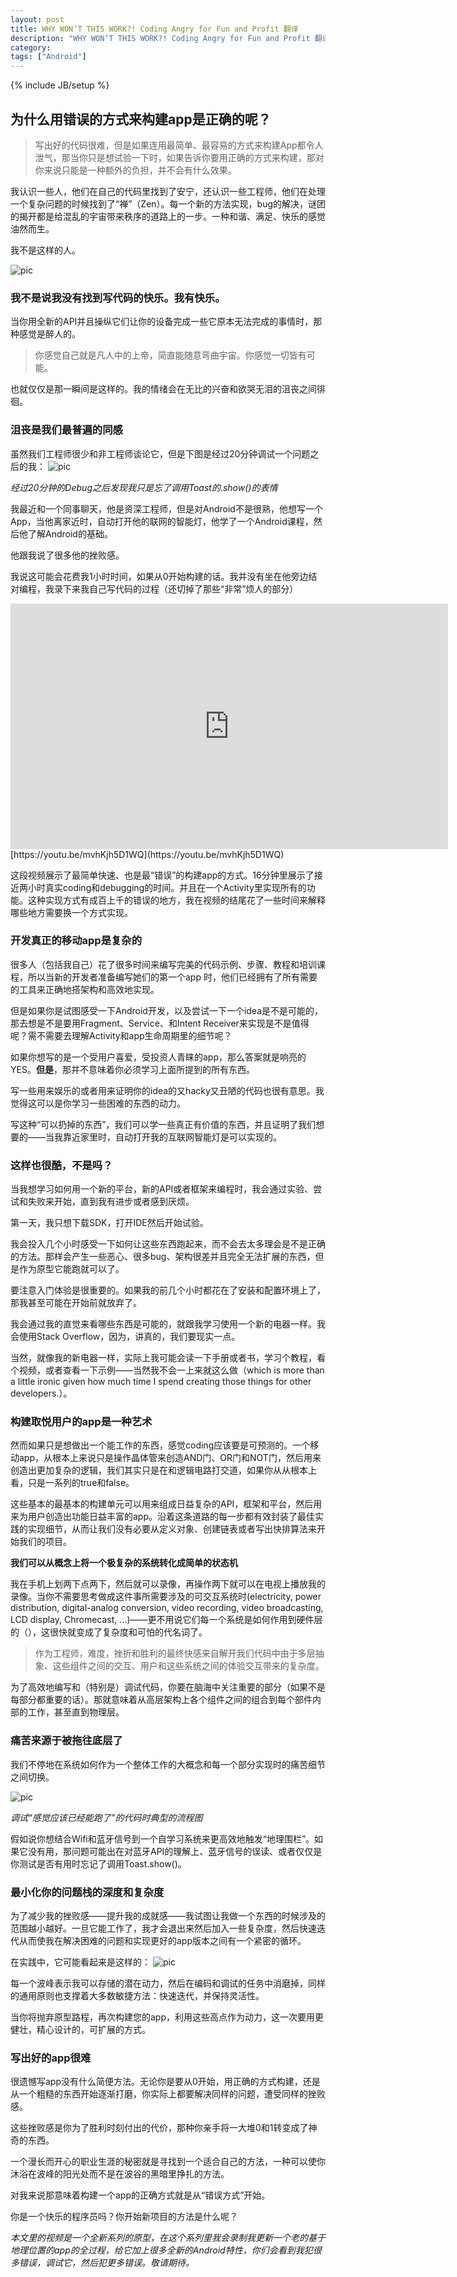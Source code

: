 ```yaml
---
layout: post
title: WHY WON’T THIS WORK?! Coding Angry for Fun and Profit 翻译
description: "WHY WON’T THIS WORK?! Coding Angry for Fun and Profit 翻译"
category: 
tags: ["Android"]
---
```


{% include JB/setup %}


## 为什么用错误的方式来构建app是正确的呢？

 > 写出好的代码很难，但是如果连用最简单、最容易的方式来构建App都令人泄气，那当你只是想试验一下时，如果告诉你要用正确的方式来构建，那对你来说只能是一种额外的负担，并不会有什么效果。

我认识一些人，他们在自己的代码里找到了安宁，还认识一些工程师，他们在处理一个复杂问题的时候找到了“禅”（Zen）。每一个新的方法实现，bug的解决，谜团的揭开都是给混乱的宇宙带来秩序的道路上的一步。一种和谐、满足、快乐的感觉油然而生。

我不是这样的人。

![pic](https://github.com/junyuecao/private-static/blob/master/20160225a.png?raw=true)

### 我不是说我没有找到写代码的快乐。我有快乐。

当你用全新的API并且操纵它们让你的设备完成一些它原本无法完成的事情时，那种感觉是醉人的。

> 你感觉自己就是凡人中的上帝，简直能随意弯曲宇宙。你感觉一切皆有可能。

也就仅仅是那一瞬间是这样的。我的情绪会在无比的兴奋和欲哭无泪的沮丧之间徘徊。

### 沮丧是我们最普遍的同感

虽然我们工程师很少和非工程师谈论它，但是下图是经过20分钟调试一个问题之后的我：
![pic](https://github.com/junyuecao/private-static/blob/master/20160225b.gif?raw=true)

*经过20分钟的Debug之后发现我只是忘了调用Toast的.show()的表情*

我最近和一个同事聊天，他是资深工程师，但是对Android不是很熟，他想写一个App，当他离家近时，自动打开他的联网的智能灯，他学了一个Android课程，然后他了解Android的基础。

他跟我说了很多他的挫败感。

我说这可能会花费我1小时时间，如果从0开始构建的话。我并没有坐在他旁边结对编程，我录下来我自己写代码的过程（还切掉了那些“非常”烦人的部分）

<iframe width="700" height="393" src="https://www.youtube.com/embed/mvhKjh5D1WQ" frameborder="0" allowfullscreen></iframe>
[https://youtu.be/mvhKjh5D1WQ](https://youtu.be/mvhKjh5D1WQ)

这段视频展示了最简单快速、也是最“错误”的构建app的方式。16分钟里展示了接近两小时真实coding和debugging的时间。并且在一个Activity里实现所有的功能。这种实现方式有成百上千的错误的地方，我在视频的结尾花了一些时间来解释哪些地方需要换一个方式实现。

### 开发真正的移动app是复杂的

很多人（包括我自己）花了很多时间来编写完美的代码示例、步骤、教程和培训课程，所以当新的开发者准备编写她们的第一个app 时，他们已经拥有了所有需要的工具来正确地搭架构和高效地实现。

但是如果你是试图感受一下Android开发，以及尝试一下一个idea是不是可能的，那去想是不是要用Fragment、Service、和Intent Receiver来实现是不是值得呢？需不需要去理解Activity和app生命周期里的细节呢？

如果你想写的是一个受用户喜爱，受投资人青睐的app，那么答案就是响亮的YES。**但是**，那并不意味着你必须学习上面所提到的所有东西。

写一些用来娱乐的或者用来证明你的idea的又hacky又丑陋的代码也很有意思。我觉得这可以是你学习一些困难的东西的动力。

写这种“可以扔掉的东西”，我们可以学一些真正有价值的东西，并且证明了我们想要的——当我靠近家里时，自动打开我的互联网智能灯是可以实现的。

### 这样也很酷，不是吗？

当我想学习如何用一个新的平台，新的API或者框架来编程时，我会通过实验、尝试和失败来开始，直到我有进步或者感到厌烦。

第一天，我只想下载SDK，打开IDE然后开始试验。

我会投入几个小时感受一下如何让这些东西跑起来，而不会去太多理会是不是正确的方法。那样会产生一些恶心、很多bug、架构很差并且完全无法扩展的东西，但是作为原型它能跑就可以了。

要注意入门体验是很重要的。如果我的前几个小时都花在了安装和配置环境上了，那我甚至可能在开始前就放弃了。

我会通过我的直觉来看哪些东西是可能的，就跟我学习使用一个新的电器一样。我会使用Stack Overflow，因为，讲真的，我们要现实一点。

当然，就像我的新电器一样，实际上我可能会读一下手册或者书，学习个教程，看个视频，或者查看一下示例——当然我不会一上来就这么做（which is more than a little ironic given how much time I spend creating those things for other developers.）。

### 构建取悦用户的app是一种艺术

然而如果只是想做出一个能工作的东西，感觉coding应该要是可预测的。一个移动app，从根本上来说只是操作晶体管来创造AND门、OR门和NOT门，然后用来创造出更加复杂的逻辑，我们其实只是在和逻辑电路打交道，如果你从从根本上看，只是一系列的true和false。

这些基本的最基本的构建单元可以用来组成日益复杂的API，框架和平台，然后用来为用户创造出功能日益丰富的app。沿着这条道路的每一步都有效封装了最佳实践的实现细节，从而让我们没有必要从定义对象、创建链表或者写出快排算法来开始我们的项目。

**我们可以从概念上将一个极复杂的系统转化成简单的状态机**

我在手机上划两下点两下，然后就可以录像，再操作两下就可以在电视上播放我的录像。当你不需要思考做成这件事所需要涉及的可交互系统时(electricity, power distribution, digital-analog conversion, video recording, video broadcasting, LCD display, Chromecast, …)——更不用说它们每一个系统是如何作用到硬件层的（），这很快就变成了复杂度和可怕的代名词了。

> 作为工程师，难度，挫折和胜利的最终快感来自解开我们代码中由于多层抽象、这些组件之间的交互、用户和这些系统之间的体验交互带来的复杂度。

为了高效地编写和（特别是）调试代码，你要在脑海中关注重要的部分（如果不是每部分都重要的话）。那就意味着从高层架构上各个组件之间的组合到每个部件内部的工作，甚至直到物理层。

### 痛苦来源于被拖往底层了

我们不停地在系统如何作为一个整体工作的大概念和每一个部分实现时的痛苦细节之间切换。

![pic](https://github.com/junyuecao/private-static/blob/master/20160225c.png?raw=true)

*调试“感觉应该已经能跑了”的代码时典型的流程图*

假如说你想结合Wifi和蓝牙信号到一个自学习系统来更高效地触发“地理围栏”。如果它没有用，那问题可能出在对蓝牙API的理解上、蓝牙信号的误读、或者仅仅是你测试是否有用时忘记了调用Toast.show()。

### 最小化你的问题栈的深度和复杂度

为了减少我的挫败感——提升我的成就感——我试图让我做一个东西的时候涉及的范围越小越好。一旦它能工作了，我才会退出来然后加入一些复杂度，然后快速迭代从而使我在解决困难的问题和实现更好的app版本之间有一个紧密的循环。

在实践中，它可能看起来是这样的：
![pic](https://github.com/junyuecao/private-static/blob/master/20160225d.png?raw=true)

每一个波峰表示我可以存储的潜在动力，然后在编码和调试的任务中消磨掉，同样的通用原则也支撑着大多数敏捷方法：快速迭代，并保持灵活性。

当你将抛弃原型路程，再次构建您的app，利用这些高点作为动力，这一次要用更健壮，精心设计的，可扩展的方式。

###  写出好的app很难

很遗憾写app没有什么简便方法。无论你是要从0开始，用正确的方式构建，还是从一个粗糙的东西开始逐渐打磨，你实际上都要解决同样的问题，遭受同样的挫败感。

这些挫败感是你为了胜利时刻付出的代价，那种你亲手将一大堆0和1转变成了神奇的东西。

一个漫长而开心的职业生涯的秘密就是寻找到一个适合自己的方法，一种可以使你沐浴在波峰的阳光处而不是在波谷的黑暗里挣扎的方法。

对我来说那意味着构建一个app的正确方式就是从“错误方式”开始。

你是一个快乐的程序员吗？你开始新项目的方法是什么呢？

*本文里的视频是一个全新系列的原型，在这个系列里我会录制我更新一个老的基于地理位置的app的全过程，给它加上很多全新的Android特性，你们会看到我犯很多错误，调试它，然后犯更多错误。敬请期待。*